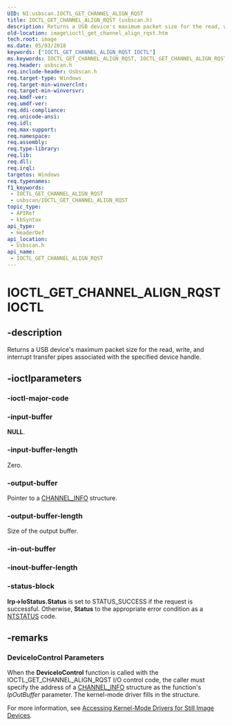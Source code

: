 ```yaml
---
UID: NI:usbscan.IOCTL_GET_CHANNEL_ALIGN_RQST
title: IOCTL_GET_CHANNEL_ALIGN_RQST (usbscan.h)
description: Returns a USB device's maximum packet size for the read, write, and interrupt transfer pipes associated with the specified device handle.
old-location: image\ioctl_get_channel_align_rqst.htm
tech.root: image
ms.date: 05/03/2018
keywords: ["IOCTL_GET_CHANNEL_ALIGN_RQST IOCTL"]
ms.keywords: IOCTL_GET_CHANNEL_ALIGN_RQST, IOCTL_GET_CHANNEL_ALIGN_RQST control, IOCTL_GET_CHANNEL_ALIGN_RQST control code [Imaging Devices], image.ioctl_get_channel_align_rqst, stifnc_a81e47eb-3d6f-4bfb-a371-08c42602bc5a.xml, usbscan/IOCTL_GET_CHANNEL_ALIGN_RQST
req.header: usbscan.h
req.include-header: Usbscan.h
req.target-type: Windows
req.target-min-winverclnt: 
req.target-min-winversvr: 
req.kmdf-ver: 
req.umdf-ver: 
req.ddi-compliance: 
req.unicode-ansi: 
req.idl: 
req.max-support: 
req.namespace: 
req.assembly: 
req.type-library: 
req.lib: 
req.dll: 
req.irql: 
targetos: Windows
req.typenames: 
f1_keywords:
 - IOCTL_GET_CHANNEL_ALIGN_RQST
 - usbscan/IOCTL_GET_CHANNEL_ALIGN_RQST
topic_type:
 - APIRef
 - kbSyntax
api_type:
 - HeaderDef
api_location:
 - Usbscan.h
api_name:
 - IOCTL_GET_CHANNEL_ALIGN_RQST
---
```


# IOCTL_GET_CHANNEL_ALIGN_RQST IOCTL


## -description

Returns a USB device's maximum packet size for the read, write, and interrupt transfer pipes associated with the specified device handle.

## -ioctlparameters

### -ioctl-major-code

### -input-buffer

<b>NULL</b>.

### -input-buffer-length

Zero.

### -output-buffer

Pointer to a <a href="/windows-hardware/drivers/ddi/usbscan/ns-usbscan-_channel_info">CHANNEL_INFO</a> structure.

### -output-buffer-length

Size of the output buffer.

### -in-out-buffer

### -inout-buffer-length

### -status-block

<b>Irp->IoStatus.Status</b> is set to STATUS_SUCCESS if the request is successful. Otherwise, <b>Status</b> to the appropriate error condition as a <a href="/windows-hardware/drivers/kernel/using-ntstatus-values">NTSTATUS</a> code.

## -remarks

<h3><a id="ddk_ioctl_get_channel_align_rqst_si"></a><a id="DDK_IOCTL_GET_CHANNEL_ALIGN_RQST_SI"></a>DeviceIoControl Parameters</h3>


When the <b>DeviceloControl</b> function is called with the IOCTL_GET_CHANNEL_ALIGN_RQST I/O control code, the caller must specify the address of a <a href="/windows-hardware/drivers/ddi/usbscan/ns-usbscan-_channel_info">CHANNEL_INFO</a> structure as the function's <i>lpOutBuffer</i> parameter. The kernel-mode driver fills in the structure.

For more information, see <a href="/windows-hardware/drivers/image/accessing-kernel-mode-drivers-for-still-image-devices">Accessing Kernel-Mode Drivers for Still Image Devices</a>.
